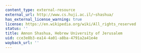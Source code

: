 ```yaml
---
content_type: external-resource
external_url: http://www.cs.huji.ac.il/~shashua/
has_external_license_warning: true
license: https://en.wikipedia.org/wiki/All_rights_reserved
status: ''
title: Amnon Shashua, Hebrew University of Jerusalem
uid: cce3e8b3-ea14-4a01-a8ba-4791a2a41e4e
wayback_url: ''
---
```

